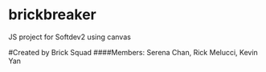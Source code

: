 # brickbreaker
JS project for Softdev2 using canvas

#Created by Brick Squad
####Members:
Serena Chan, Rick Melucci, Kevin Yan
